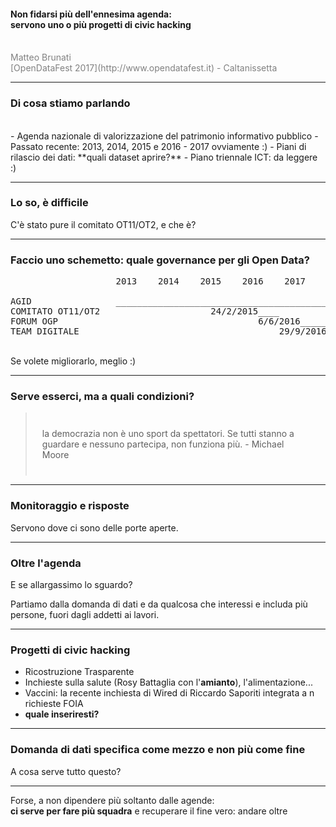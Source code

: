 
#### Non fidarsi più dell'ennesima agenda: <br/> servono uno o più progetti di civic hacking
<br>
<span style="color:gray">Matteo Brunati</span>
<br>
<span style="color:gray">[OpenDataFest 2017](http://www.opendatafest.it) - Caltanissetta</span>


---

### Di cosa stiamo parlando
<br>
- Agenda nazionale di valorizzazione del patrimonio informativo pubblico
- Passato recente: 2013, 2014, 2015 e 2016
- 2017 ovviamente :)
- Piani di rilascio dei dati: **quali dataset aprire?**
- Piano triennale ICT: da leggere :)

---

### Lo so, è difficile

C'è stato pure il comitato OT11/OT2, e che è?

---

### Faccio uno schemetto: quale governance per gli Open Data?

<pre>
                    2013    2014    2015    2016    2017

AGID                ____________________________________________
COMITATO OT11/OT2                     24/2/2015____
FORUM OGP                                      6/6/2016_________
TEAM DIGITALE                                      29/9/2016____ 
</pre>

<br/>
Se volete migliorarlo, meglio :) 

---

### Serve esserci, ma a quali condizioni?

<blockquote style="padding:25px">la democrazia non è uno sport da spettatori. Se tutti stanno a guardare e nessuno partecipa, non funziona più. - Michael Moore</blockquote>


---

### Monitoraggio e risposte

Servono dove ci sono delle porte aperte.


---

### Oltre l'agenda

<p>E se allargassimo lo sguardo?</p>
Partiamo dalla domanda di dati e da qualcosa che interessi e includa più persone, fuori dagli addetti ai lavori.</p>


---

### Progetti di civic hacking

- Ricostruzione Trasparente
- Inchieste sulla salute (Rosy Battaglia con l'<strong>amianto</strong>), l'alimentazione...
- Vaccini: la recente inchiesta di Wired di Riccardo Saporiti integrata a n richieste FOIA
- **quale inseriresti?**


---

### Domanda di dati specifica come mezzo e non più come fine

A cosa serve tutto questo?

---

Forse, a non dipendere più soltanto dalle agende: <br/> <strong> ci serve per fare più squadra</strong> e recuperare il fine vero: andare oltre

